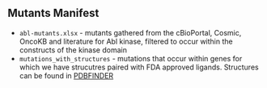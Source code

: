 ## Mutants Manifest 

* `abl-mutants.xlsx` - mutants gathered from the cBioPortal, Cosmic, OncoKB and literature for Abl kinase, filtered to occur within the constructs of the kinase domain 
* `mutations_with_structures` - mutations that occur within genes for which we have strucutres paired with FDA approved ligands. Structures can be found in [PDBFINDER](https://github.com/choderalab/PDBfinder) 
